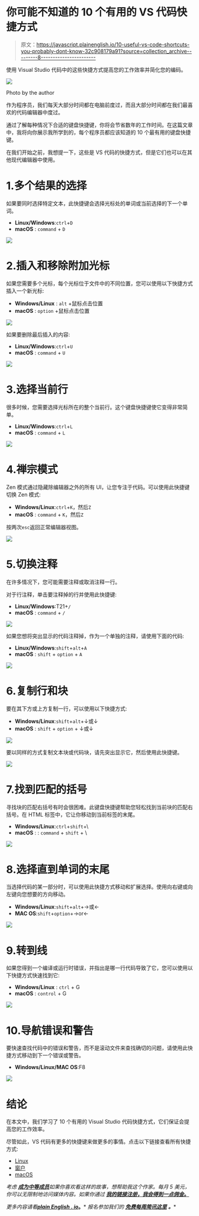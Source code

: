 # 你可能不知道的 10 个有用的 VS 代码快捷方式

> 原文：<https://javascript.plainenglish.io/10-useful-vs-code-shortcuts-you-probably-dont-know-32c908179a91?source=collection_archive---------8----------------------->

使用 Visual Studio 代码中的这些快捷方式提高您的工作效率并简化您的编码。

![](img/05e8871c5064220504ee43577187309c.png)

Photo by the author

作为程序员，我们每天大部分时间都在电脑前度过，而且大部分时间都在我们最喜欢的代码编辑器中度过。

通过了解每种情况下合适的键盘快捷键，你将会节省数年的工作时间。在这篇文章中，我将向你展示我所学到的，每个程序员都应该知道的 10 个最有用的键盘快捷键。

在我们开始之前，我想提一下，这些是 VS 代码的快捷方式，但是它们也可以在其他现代编辑器中使用。

# 1.多个结果的选择

如果要同时选择特定文本，此快捷键会选择光标处的单词或当前选择的下一个单词。

*   **Linux/Windows**:`ctrl`+`D`
*   **macOS** : `command` + `D`

![](img/1fbe165acbdef85637d7d4d3d3e28ab2.png)

# 2.插入和移除附加光标

如果您需要多个光标，每个光标位于文件中的不同位置，您可以使用以下快捷方式插入一个新光标:

*   **Windows/Linux** : `alt` +鼠标点击位置
*   **macOS** : `option` +鼠标点击位置

![](img/1022bd5fb3ab026ea6df751b4e0173ec.png)

如果要删除最后插入的内容:

*   **Linux/Windows**:`ctrl`+`U`
*   **macOS** : `command` + `U`

![](img/02ba3de766aaa08b6de0a7221c3508e5.png)

# 3.选择当前行

很多时候，您需要选择光标所在的整个当前行。这个键盘快捷键使它变得非常简单。

*   **Linux/Windows**:`ctrl`+`L`
*   **macOS** : `command` + `L`

![](img/0a8699d4ef04fc7f2a001f47ad0f56c6.png)

# 4.禅宗模式

Zen 模式通过隐藏除编辑器之外的所有 UI，让您专注于代码。可以使用此快捷键切换 Zen 模式:

*   **Windows/Linux**:`ctrl`+`K`，然后`Z`
*   **macOS** : `command` + `K`，然后`Z`

按两次`esc`返回正常编辑器视图。

![](img/c43e6048b3acccf36825c33b1a5a27f8.png)

# 5.切换注释

在许多情况下，您可能需要注释或取消注释一行。

对于行注释，单击要注释掉的行并使用此快捷键:

*   **Linux/Windows**:T21+`/`
*   **macOS** : `command` + `/`

![](img/46eafe6e2b9f0a1e203ffa692a6b6b1b.png)

如果您想将突出显示的代码注释掉，作为一个单独的注释，请使用下面的代码:

*   **Linux/Windows**:`shift`+`alt`+`A`
*   **macOS** : `shift` + `option` + `A`

![](img/dad780d917131ea5495bbc35c7c94413.png)

# 6.复制行和块

要在其下方或上方复制一行，可以使用以下快捷方式:

*   **Windows/Linux**:`shift`+`alt`+↓或↓
*   **macOS** : `shift` + `option` + ↓或↓

![](img/b4b365cba1734d3d533d1fe1f08eda0e.png)

要以同样的方式复制文本块或代码块，请先突出显示它，然后使用此快捷键。

![](img/5da2a11ab1987e2f1cc1ff0fd2e57dca.png)

# 7.找到匹配的括号

寻找块的匹配右括号有时会很困难。此键盘快捷键帮助您轻松找到当前块的匹配右括号。在 HTML 标签中，它让你移动到当前标签的末尾。

*   **Windows/Linux**:`ctrl`+`shift`+\
*   **macOS** : : `command` + `shift` + \

![](img/f36992e41fb509da89e0b178aba0ccd0.png)

# 8.选择直到单词的末尾

当选择代码的某一部分时，可以使用此快捷方式移动和扩展选择。使用向右键或向左键向您想要的方向移动。

*   **Windows/Linux**:`shift`+`alt`+→或←
*   **MAC OS**:`shift`+`option`+→or←

![](img/d2e579d5d08fbfa6d83e4718554ead1c.png)

# 9.转到线

如果您得到一个编译或运行时错误，并指出是哪一行代码导致了它，您可以使用以下快捷方式快速找到它:

*   **Windows/Linux** : `ctrl` + G
*   **macOS** : `control` + G

![](img/c0731f87960d3ff38ae7de2a4663c588.png)

# 10.导航错误和警告

要快速查找代码中的错误和警告，而不是滚动文件来查找确切的问题，请使用此快捷方式移动到下一个错误或警告。

*   **Windows/Linux/MAC OS**:F8

![](img/4cda18d49bf83f6586dc6d1346d4f549.png)

# 结论

在本文中，我们学习了 10 个有用的 Visual Studio 代码快捷方式，它们保证会提高您的工作效率。

尽管如此，VS 代码有更多的快捷键来做更多的事情。点击以下链接查看所有快捷方式:

*   [Linux](https://code.visualstudio.com/shortcuts/keyboard-shortcuts-linux.pdf)
*   [窗户](https://code.visualstudio.com/shortcuts/keyboard-shortcuts-windows.pdf)
*   [macOS](https://code.visualstudio.com/shortcuts/keyboard-shortcuts-macos.pdf)

*考虑* [***成为中等成员***](https://ebelinggianmarco.medium.com/membership)**如果你喜欢看这样的故事，想帮助我这个作家。每月 5 美元，你可以无限制地访问媒体内容。如果你通过* [***我的链接注册，我会得到一点佣金。***](https://ebelinggianmarco.medium.com/membership)*

**更多内容请看*[***plain English . io***](http://plainenglish.io/)***。*** *报名参加我们的* [***免费每周简讯这里***](http://newsletter.plainenglish.io/) ***。****